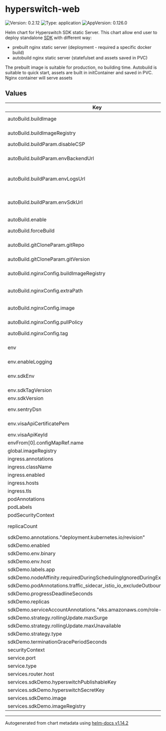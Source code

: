 # hyperswitch-web

![Version: 0.2.12](https://img.shields.io/badge/Version-0.2.12-informational?style=flat-square) ![Type: application](https://img.shields.io/badge/Type-application-informational?style=flat-square) ![AppVersion: 0.126.0](https://img.shields.io/badge/AppVersion-0.126.0-informational?style=flat-square)

Helm chart for Hyperswitch SDK static Server. This chart allow end user to deploy standalone
[SDK](https://github.com/juspay/hyperswitch-web) with different way:
  - prebuilt nginx static server (deployment - required a specific docker build)
  - autobuild nginx static server (statefulset and assets saved in PVC)

The prebuilt image is suitable for production, no building time.
Autobuild is suitable to quick start, assets are built in initContainer and saved in PVC. Nginx container will serve
assets

## Values

| Key | Type | Default | Description |
|-----|------|---------|-------------|
| autoBuild.buildImage | string | `"juspaydotin/hyperswitch-web"` | docker image to use for the build |
| autoBuild.buildImageRegistry | string | `"docker.juspay.io"` | docker image registry for the build |
| autoBuild.buildParam.disableCSP | string | `"false"` |  |
| autoBuild.buildParam.envBackendUrl | string | `"https://hyperswitch"` | node build parameter, hyperswitch server host |
| autoBuild.buildParam.envLogsUrl | string | `"https://hyperswitch-sdk-logs"` | node build parameter, hyperswitch SDK logs host |
| autoBuild.buildParam.envSdkUrl | string | `"https://hyperswitch-sdk"` | node build parameter, hyperswitch-web sdk host (same as ingress host) |
| autoBuild.enable | bool | `true` | enable npm auto build |
| autoBuild.forceBuild | bool | `false` | force rebuild assets even these files exist |
| autoBuild.gitCloneParam.gitRepo | string | `"https://github.com/juspay/hyperswitch-web"` | hyperswitch-web repository |
| autoBuild.gitCloneParam.gitVersion | string | `"0.126.0"` | hyperswitch-web repository tag |
| autoBuild.nginxConfig.buildImageRegistry | string | `"docker.io"` | docker image registry for the build |
| autoBuild.nginxConfig.extraPath | string | `"v1"` | nginx static server extra path ( like https://<host>/0.15.8/v0 ) |
| autoBuild.nginxConfig.image | string | `"nginx"` | nginx static server image |
| autoBuild.nginxConfig.pullPolicy | string | `"IfNotPresent"` | nginx static server pull policy |
| autoBuild.nginxConfig.tag | string | `"1.25.3"` | nginx static server tag |
| env | object | `{"enableLogging":"false","sdkEnv":"sandbox","sdkTagVersion":"","sdkVersion":"v1","sentryDsn":"","visaApiCertificatePem":"","visaApiKeyId":""}` | Environment variables for hyperswitch-web application |
| env.enableLogging | string | `"false"` | Enable/disable logging |
| env.sdkEnv | string | `"sandbox"` | hyperswitch-web environment (sandbox/prod) |
| env.sdkTagVersion | string | `""` | SDK tag version |
| env.sdkVersion | string | `"v1"` | SDK version |
| env.sentryDsn | string | `""` | Sentry DSN for error tracking |
| env.visaApiCertificatePem | string | `""` | Visa API certificate PEM |
| env.visaApiKeyId | string | `""` | Visa API key ID |
| envFrom[0].configMapRef.name | string | `"hyperswitch-web-nginx"` |  |
| global.imageRegistry | string | `nil` |  |
| ingress.annotations | object | `{}` | ingress annotations |
| ingress.className | string | `"nginx"` | ingress class name |
| ingress.enabled | bool | `true` | enable/disable ingress |
| ingress.hosts | list | `[{"host":"chart-example.local","paths":[{"path":"/","pathType":"ImplementationSpecific"}]}]` | ingress hosts list |
| ingress.tls | list | `[]` | tls configurations list |
| podAnnotations | object | `{}` | pod annotations |
| podLabels | object | `{}` | pod labels |
| podSecurityContext | object | `{}` | pod security context |
| replicaCount | int | `1` | deployment/statefulset replicas |
| sdkDemo.annotations."deployment.kubernetes.io/revision" | string | `"1"` |  |
| sdkDemo.enabled | bool | `true` |  |
| sdkDemo.env.binary | string | `"sdk"` |  |
| sdkDemo.env.host | string | `"hyperswitch-sdk-demo"` |  |
| sdkDemo.labels.app | string | `"hyperswitch-sdk-demo"` |  |
| sdkDemo.nodeAffinity.requiredDuringSchedulingIgnoredDuringExecution | object | `{}` |  |
| sdkDemo.podAnnotations.traffic_sidecar_istio_io_excludeOutboundIPRanges | string | `"10.23.6.12/32"` |  |
| sdkDemo.progressDeadlineSeconds | int | `600` |  |
| sdkDemo.replicas | int | `1` |  |
| sdkDemo.serviceAccountAnnotations."eks.amazonaws.com/role-arn" | string | `nil` |  |
| sdkDemo.strategy.rollingUpdate.maxSurge | int | `1` |  |
| sdkDemo.strategy.rollingUpdate.maxUnavailable | int | `0` |  |
| sdkDemo.strategy.type | string | `"RollingUpdate"` |  |
| sdkDemo.terminationGracePeriodSeconds | int | `30` |  |
| securityContext | object | `{}` | security context |
| service.port | int | `9050` | service port |
| service.type | string | `"ClusterIP"` | service type |
| services.router.host | string | `"http://localhost:8080"` |  |
| services.sdkDemo.hyperswitchPublishableKey | string | `"pub_key"` |  |
| services.sdkDemo.hyperswitchSecretKey | string | `"secret_key"` |  |
| services.sdkDemo.image | string | `"juspaydotin/hyperswitch-web:v1.0.10"` |  |
| services.sdkDemo.imageRegistry | string | `"docker.juspay.io"` |  |

----------------------------------------------
Autogenerated from chart metadata using [helm-docs v1.14.2](https://github.com/norwoodj/helm-docs/releases/v1.14.2)
